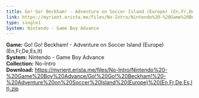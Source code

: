 ```yaml
---
title: Go! Go! Beckham! - Adventure on Soccer Island (Europe) (En,Fr,De,Es,It)
link: https://myrient.erista.me/files/No-Intro/Nintendo%20-%20Game%20Boy%20Advance/Go!%20Go!%20Beckham!%20-%20Adventure%20on%20Soccer%20Island%20(Europe)%20(En,Fr,De,Es,It).zip
type: single1
System: Nintendo - Game Boy Advance
---
```

<b>Game:</b> Go! Go! Beckham! - Adventure on Soccer Island (Europe) (En,Fr,De,Es,It)<br>
<b>System:</b> Nintendo - Game Boy Advance<br>
<b>Collection:</b> No-Intro<br>
<b>Download:</b> https://myrient.erista.me/files/No-Intro/Nintendo%20-%20Game%20Boy%20Advance/Go!%20Go!%20Beckham!%20-%20Adventure%20on%20Soccer%20Island%20(Europe)%20(En,Fr,De,Es,It).zip